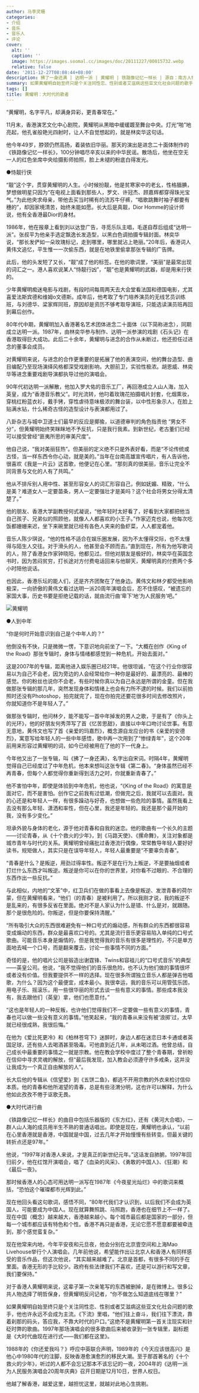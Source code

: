 ```yaml
---
author: 马李灵珊
categories:
- 介绍
- 音乐
- 音乐人
- 评论
cover:
  alt: ''
  caption: ''
  image: https://images.soomal.cc/images/doc/20111227/00015732.webp
  relative: false
date: '2011-12-27T08:08:44+08:00'
description: 拂了一身还满 | 达明一派 | 黄耀明 | 铁路像记忆一样长 | 源自：南方人物周刊 | 版权：转载 |  平均/总评分：09.50/38
summary: 如果黄耀明自始至终只是个关注同性恋、性别或者艾滋病这些亚文化社会问题的歌手，他也许永远不会成为主流。《下流》里唱，“他们往上奋斗，我们往下漂流，靠着刹那的码头，答应我，不靠大时代的户口。”这绝不是黄耀明第一首关注现实和针砭时弊的歌曲。1997年那场演唱会的很多歌曲后来被收录到一张专辑里，副标题是……
tags: []
title: 黄耀明：大时代的歌者
---
```


“黄耀明，名字平凡，却满身异彩，更青春常在。”

11月末，香港演艺文化中心剧院，黄耀明从黑暗中缓缓踱至舞台中央。灯光“啪”地亮起，他孔雀般艳光四射时，让人不自觉想起的，就是林奕华这句话。

他今年49岁，脖颈仍然高扬，着装依旧华丽。那天的演出是进念二十面体制作的《铁路像记忆一样长》，100分钟唱尽辛亥以来的中华民谣。散场后，他坐在空无一人的红色坐席中央给摄影师拍照，脸上未褪的粉底白得发光。

●恃靓行侠

“靓”这个字，贯穿黄耀明的人生。小时候扮靓，他是贫寒家中的老幺，性格腼腆，梦想做明星只因为“在电视上面看到那些人，罗文、许冠杰、顾嘉辉都穿得珠光宝气。”为此他央求母亲，带他去买当时稀有的流苏牛仔裤，“唱歌跳舞时袖子都要有穗的”，却因家境清苦，始终未能如愿。长大后是真靓，Dior Homme的设计师说，他有全香港最Dior的身材。

1986年，他在报章上看到刘以达登广告，寻觅乐队主唱，毛遂自荐后组成“达明一派”。张叔平为他亲手选定飘逸长发造型，以黑白色调拍摄专辑封面。林奕华说，“那长发俨如一朵玫瑰标记，走到哪里，哪里就沾上艳丽。”20年后，香港词人黄伟文追忆，平生惟一一次偷东西，就是在地铁里偷拿那张专辑的广告牌。

此后，他的头发短了又长，“靓”成了他的标签。在他的歌词里，“美丽”是最常出现的词汇之一。港人喜欢说某人“恃靓行凶”，“靓”也是黄耀明的武器，却是用来行侠的。

少年黄耀明痴迷电影与戏剧，有段时间每周两天去大会堂看法国和德国电影，尤其喜爱法斯宾德和维姆o文德斯。成年后，他考取了专门培养演员的无线艺员训练班，与刘德华、梁家辉同班，原因却是资历不够考取导演班，只能选读演员班再回到幕后创作。

80年代中期，黄耀明加入香港著名艺术团体进念二十面体（以下简称进念），同期成立达明一派。1987年，由林奕华参与制作、达明一派参演的戏剧《石头记》在香港取得巨大成功。此后二十余年，黄耀明与进念的合作从未断过，他还担任过进念的董事会成员。

对黄耀明来说，与进念的合作更重要的是拓展了他的表演空间，他的舞台造型、曲目编配乃至现场演绎风格都深受戏剧影响，大胆前卫，实验性极浓。胡恩威、林奕华等进念重要戏剧导演都执导过他的演唱会。

90年代初达明一派解散，他加入罗大佑的音乐工厂，再回港成立人山人海，加入英皇，成为“香港音乐教父”。时光流转，他叼着玫瑰花拍摄唱片封套，化烟熏妆，穿桃红粉蓝衣衫，戴手铐，穿性虐待意味极浓的舞台装，以中性形象示人，在脸上贴满水钻，什么稀奇古怪的造型设计与表演都用过了。

八卦杂志与城中卫道士们最早的反应是揶揄，以道德审判的角色指责他 “男女不分”，但黄耀明始终笑眯眯地不予反抗，只是我行我素。到新世纪，老古董们已经可以接受曾经“匪夷所思的审美尺度”。

他自己说，“我对美丽狂热”。但美丽的定义绝不只是外表好看，而是“不论传统或古怪，当一样东西令你心动，就是美的。”当年在台南高雄宣传唱片，有人告诉他，很喜欢《我是一片云》这首歌，他便记在心里。“那刻真的很美丽，音乐让完全不同背景与文化的人有了共鸣。”

他从不排斥别人用中性、甚至形容女人的词汇形容自己，例如妩媚、精致，“什么是美？难道女人一定要苗条，男人一定要强壮才是美吗？这个社会将男女分得太清楚了。”

他的朋友、香港大学副教授何式凝说，“他年轻时太好看了，好看到大家都把他当自己孩子、兄弟似的照顾他，就像人人都喜欢的小王子。”作家迈克也说，他每次吃饭都姗姗来迟，坐下来碗里就已经有各色人夹来的鱼虾菜，人人都宠着他。

音乐人陈少琪说，“他的性格不适合在娱乐圈发展，因为不太懂得交际，也不太懂得与陌生人交往。对于滑头的人，他甚至会不顾而去。”直到现在，所有为他写歌词的人，除了香港女作家钟晓阳，他都见过。但他对朋友是极好的，林奕华在英国念书时，因为苦闷贫穷，打长途对方付费电话回来与他聊天，黄耀明真的付费两个多小时陪他说话。

也因此，香港乐坛的能人们，还是齐齐团聚在了他身边。黄伟文和林夕都受他影响极深，一向骄傲的黄伟文看过达明一派20周年演唱会后，忍不住感叹，“被遗忘的家国大事，历史书要是拒绝记载的话，就由流行曲‘卑下’地‘为人民服务’吧。”

![黄耀明](https://images.soomal.cc/images/doc/20111227/00015732.webp)





●人到中年

“你是何时开始意识到自己是个中年人的？”

他倒没有不快，只是微微一愣，下意识地向前坐了一下。“大概在创作《King of the Road》那张专辑时，身体与情绪都感觉到一种危机，开始去面对。”

这是2007年的专辑，距离他进入娱乐圈已经21年。他很坦诚，“在这个行业你很容易以为自己不会老，因为旁边的人会经常给你一种你是最好的、最漂亮的、最棒的感觉。你的粉丝也说你不会老，有些时候你真以为自己永远是所谓的金童。但在我做那张专辑的那几年，突然发现身体和情绪上也会有力所不逮的时候。我们以前拍照时还没有Photoshop，拍完就完了，现在你拍完还要花很多时间去修改照片，你就知道你不是年轻人了。”

做那张专辑时，他问林夕，能不能写一首中年掉发的男人之歌，于是有了《你头上的光环》，他的好朋友何秀萍写了首《忆苦思甜》，直接以中年口吻讨论世事。有意无意地，黄伟文也写了首《亲爱的玛嘉烈》，概念源自龙应台的书《亲爱的安德烈》，寓意写给年轻人的一些中年感悟，歌中再一次用到了“惨绿青年”，这个20年前用来形容过黄耀明的词，如今已经被用在了他的下一代身上。

今年他又出了一张专辑，叫《拂了一身还满》，名字出自宋词。时隔4年，黄耀明觉得自己已经度过了中年危机，他本来想叫这张专辑《第二春》。“身体虽然已经不再青春，但每个人都觉得你重新得到活力之时，你就重新青春了。”

他不害怕中年，即使是体验到中年危机，他也说，“《King of the Road》的寓意是面对它，而不是害怕。创作它之前我有过低潮，但做完之后，我就可以去面对。我的心还是和年轻人一样，有很多躁动与好奇，也想做一些危险的事情。虽然我看上去没有那么年轻、潇洒和率性，但在心里，我还是年轻的。我还是那个最开始的我，没有多少变化。”

坦承外貌与身体的老化，源于他对青春和自我的迷恋。他的歌曲有一个长久的主题――讨论青春，从《十个救火的少年》，到《马路天使》、《摞命舞》，关注对象都是城市青年与时代的关系。黄耀明曾经痛批过香港流行偶像，常常教导年轻人要好好读书，规矩做人，其实只是在误导年轻人，年轻人最重要是“不要辜负青春”。

“青春是什么？是叛逆，用劲过得率性。叛逆不是在行为上叛逆，不是要抽烟或者打烂什么东西才叫叛逆。叛逆是你可以在你的世界里，对你看不过眼的、不合理的东西作出一些反抗。”

与此相似，内地的“文革”中，红卫兵们在做的事看上去像是叛逆、发泄青春的荷尔蒙，但在黄耀明看来，“他们（的青春）是被利用了。所以我刚才说，我的叛逆不是乱来的，有很多反省在里面。绝对不是人家认为什么是错、什么是对，就跟随。那个是很危险的。你叛逆，但是你要保持清醒。”

“所有吸引大众的东西很难避免有一种口号式的煽动感，所有群众的东西都很容易变成煽动的东西，群众是最喜欢口号的。尤其是流行音乐更容易陷入单纯的口号式歌曲。可能音乐本身是煽情的，但是我觉得我的音乐有很多是理性的，不只是单方面地去喊一个口号，而是翻来覆去，讨论一些事情不同的方面。”

奇怪的是，他的唱片公司是锻造出谢霆锋、Twins和容祖儿的“口号式音乐”的典型――英皇公司。他说，“我不觉得他们的音乐很危险，也不认为他们做的事情很坏或者没有价值。但我要提供不一样的选择。现在很多所谓独立音乐人都是弹吉他唱歌，为什么？因为这个最便宜，成本最小。我很幸运，我的音乐可以用管弦乐团，用电子乐、摇滚乐，用一些很华丽的形式去谈一些有意义的事情。那些成本我没有，我去跟他们（英皇）拿，他们也愿意付。”

“这也是年轻人的一种反叛，也许他们觉得我们不一定要做一些有意义的事情，青春也可以做一些没有意义的事情。”他笑起来，“我的青春从来没有被‘浪掷’过，太早就已经很成熟，我很后悔。”

在他为《爱比死更冷》和《柏林苍穹下》迷醉时，身边人都在迷恋日本卡通或者英国足球，还有些人去喝酒甚至吸毒。可他直到近几年，从未喝过酒。他曾总结，自己成长中最重要的事情之一就是宗教。他在教会学校中度过了整个青春期，曾祈盼在信仰中寻求灵魂的解放，但“最后我发现，加入教会必须遵守许多戒条，这并没让我成为一个真正自由解放的人”。

长大后他的专辑从《信望爱》到《五饼二鱼》，都逃不开用宗教的外衣来检讨信仰本质。他的青春和他所渴望的青春，总是有些泾渭分明，这也许可以解释，为什么他如此孜孜不倦于讴歌无畏。

●大时代进行曲

《铁路像记忆一样长》的曲目中包括乐器版的《东方红》，还有《黄河大合唱》，一群人山人海的成员用半生不熟的普通话唱出。即使是现在，黄耀明也承认，“以前在心里香港就是香港，中国就是中国，过去几年才开始慢慢有些转变。但最关键的转折点还是97年。”

他说，“1997年对香港人来说，才是真正的新世纪元年。”这话发自肺腑。1997年回归前夕，他在红馆开演唱会，唱了《血染的风采》、《勇敢的中国人》、《狂潮》和《最后一夜》。

那时候香港人的心态可用达明一派写在1987年《今夜星光灿烂》中的歌词来概括，“恐怕这个璀璨都市光辉到此。”

现在他回头看这句歌词，感悟不同，“80年代我们才认识到，以后我们不会成为英国人，可能要成为中国人。现在就算舞照跳、马照跑，香港也在细节上不一样了。现在中国（概念）越来越大，香港越来越小。每个城市最后都是国家的一部分，但每一个城市都应该有特色和个性。香港不再只是香港，无论它愿不愿意都要被牵连到，那个感觉蛮复杂。”

现在他常来内地，今年平安夜和元旦夜，他会分别在北京壹空间和上海Mao Livehouse举行个人演唱会。几年前他说，希望能作出让北京人和香港人有同样感受的音乐作品，但这次他说，“其实越来越难了。北京是首都，有很多不同的手在里面。香港无形的手比较少。政府有些法律我们不喜欢，还是可以游行和写文章，我们要保持。”

对于香港人黄耀明来说，这辈子第一次亲笔写的东西被删掉，是在微博上。很多公共人物选择了明哲保身，但黄耀明反问记者，“你不做怎么知道底线在哪里？”

如果黄耀明自始至终只是个关注同性恋、性别或者艾滋病这些亚文化社会问题的歌手，他也许永远不会成为主流。《下流》里唱，“他们往上奋斗，我们往下漂流，靠着刹那的码头，答应我，不靠大时代的户口。”这绝不是黄耀明第一首关注现实和针砭时弊的歌曲。1997年那场演唱会的很多歌曲后来被收录到一张专辑里，副标题是《大时代曲现在进行式――我们都在这里》。

1988年的《你还爱我吗？》呼应中英联合声明，1989年的《今天应该很高兴》是他心中1980年代的注脚，反映香港愈演愈烈的移民大潮。至于那首著名的《十个救火的少年》，听过的人都不会忘记那本不该忘记的一夜，2004年的《达明一派为人民服务演唱会20周年庆典》召开日期是12月10日，世界人权日。

他越了解香港，越爱这里，越担忧这里，就越对此地心生挑剔。